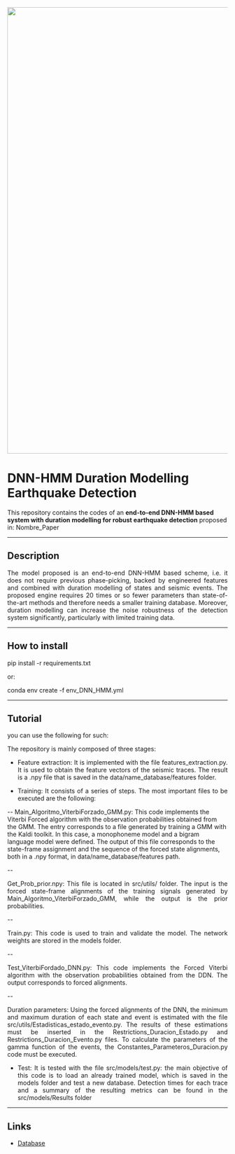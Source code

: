 <img src="http://www.lptv.cl/wp-content/uploads/2017/08/LOGO_2017_740x150.png" width="1020">

# DNN-HMM Duration Modelling Earthquake Detection

This repository contains the codes of an **end-to-end DNN-HMM based system with duration modelling for robust earthquake detection** proposed in: Nombre_Paper

--------------
## Description
<p align="justify"> 
The model proposed is an end-to-end DNN-HMM based scheme, i.e. it does not require previous phase-picking, backed by engineered features and combined with duration modelling of states and seismic events. The proposed engine requires 20 times or so fewer parameters than state-of-the-art methods and therefore needs a smaller training database. Moreover, duration modelling can increase the noise robustness of the detection system significantly, particularly with limited training data.</p>

--------------
## How to install 

pip install -r requirements.txt

or:

conda env create -f env_DNN_HMM.yml

--------------
## Tutorial


you can use the following for such:


<p align="justify"> The repository is mainly composed of three stages: </p>

- <p align="justify"> Feature extraction: It is implemented with the file features_extraction.py. It is used to obtain the feature vectors of the seismic traces. The result is a .npy file that is saved in the data/name_database/features folder.

- <p align="justify"> Training: It consists of a series of steps. The most important files to be executed are the following:</p>
--  Main_Algoritmo_ViterbiForzado_GMM.py: This code implements the Viterbi Forced algorithm with the observation probabilities obtained from the GMM. The entry corresponds to a file generated by training a GMM with the Kaldi toolkit. In this case, a monophoneme model and a bigram language model were defined. The output of this file corresponds to the state-frame assignment and the sequence of the forced state alignments, both in a .npy format, in data/name_database/features path.</p>
-- <p align="justify">Get_Prob_prior.npy: This file is located in  src/utils/ folder. The input is the forced state-frame alignments of the training signals generated by Main_Algoritmo_ViterbiForzado_GMM, while the output is the prior probabilities.</p>
-- <p align="justify">Train.py: This code is used to train and validate the model. The network weights are stored in the models folder.</p>
-- <p align="justify">Test_ViterbiFordado_DNN.py: This code implements the Forced Viterbi algorithm with the observation probabilities obtained from the DDN. The output corresponds to forced alignments.</p>
-- <p align="justify">Duration parameters: Using the forced alignments of the DNN, the minimum and maximum duration of each state and event is estimated with the file src/utils/Estadisticas_estado_evento.py. The results of these estimations must be inserted in the Restrictions_Duracion_Estado.py and Restrictions_Duracion_Evento.py files. To calculate the parameters of the gamma function of the events, the Constantes_Parameteros_Duracion.py code must be executed.</p>

-  <p align="justify"> Test: It is tested with the file src/models/test.py: the main objective of this code is to load an already trained model, which is saved in the models folder and test a new database. Detection times for each trace and a summary of the resulting metrics can be found in the src/models/Results folder</p>


--------------

## Links
* <a href="https://drive.google.com/drive/folders/1wuC61PkiOQijR6jmmMmchectpmvkPFOm?usp=share_link" target="_blank">Database</a>